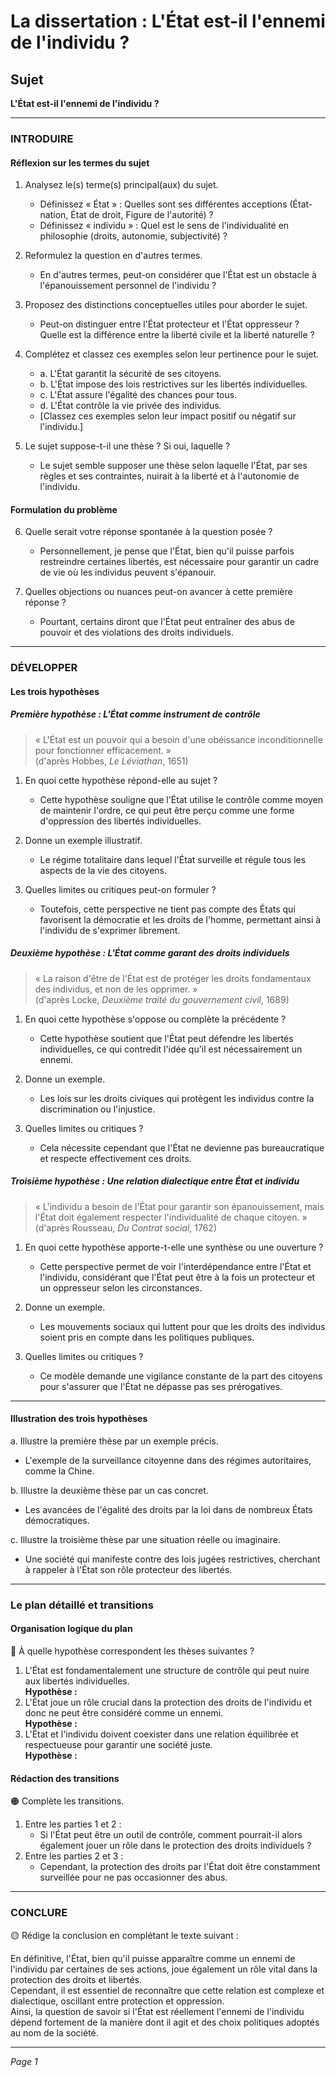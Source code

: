 # La dissertation : L'État est-il l'ennemi de l'individu ?

## Sujet
**L'État est-il l'ennemi de l'individu ?**

---

### INTRODUIRE

#### Réflexion sur les termes du sujet

1. Analysez le(s) terme(s) principal(aux) du sujet.  
   - Définissez « État » : Quelles sont ses différentes acceptions (État-nation, État de droit, Figure de l'autorité) ?
   - Définissez « individu » : Quel est le sens de l'individualité en philosophie (droits, autonomie, subjectivité) ?

2. Reformulez la question en d'autres termes.  
   - En d'autres termes, peut-on considérer que l'État est un obstacle à l'épanouissement personnel de l'individu ?

3. Proposez des distinctions conceptuelles utiles pour aborder le sujet.  
   - Peut-on distinguer entre l'État protecteur et l'État oppresseur ? Quelle est la différence entre la liberté civile et la liberté naturelle ?

4. Complétez et classez ces exemples selon leur pertinence pour le sujet.  
   - a. L'État garantit la sécurité de ses citoyens.
   - b. L'État impose des lois restrictives sur les libertés individuelles.
   - c. L'État assure l'égalité des chances pour tous.
   - d. L'État contrôle la vie privée des individus.  
   - [Classez ces exemples selon leur impact positif ou négatif sur l'individu.]

5. Le sujet suppose-t-il une thèse ? Si oui, laquelle ?  
   - Le sujet semble supposer une thèse selon laquelle l'État, par ses règles et ses contraintes, nuirait à la liberté et à l'autonomie de l'individu.

#### Formulation du problème

6. Quelle serait votre réponse spontanée à la question posée ?  
   - Personnellement, je pense que l'État, bien qu'il puisse parfois restreindre certaines libertés, est nécessaire pour garantir un cadre de vie où les individus peuvent s'épanouir.

7. Quelles objections ou nuances peut-on avancer à cette première réponse ?  
   - Pourtant, certains diront que l'État peut entraîner des abus de pouvoir et des violations des droits individuels.

---

### DÉVELOPPER

#### Les trois hypothèses

##### Première hypothèse : L'État comme instrument de contrôle

> « L'État est un pouvoir qui a besoin d'une obéissance inconditionnelle pour fonctionner efficacement. »  
> (d'après Hobbes, *Le Léviathan*, 1651)

1. En quoi cette hypothèse répond-elle au sujet ?  
   - Cette hypothèse souligne que l'État utilise le contrôle comme moyen de maintenir l'ordre, ce qui peut être perçu comme une forme d'oppression des libertés individuelles.

2. Donne un exemple illustratif.  
   - Le régime totalitaire dans lequel l'État surveille et régule tous les aspects de la vie des citoyens.

3. Quelles limites ou critiques peut-on formuler ?  
   - Toutefois, cette perspective ne tient pas compte des États qui favorisent la démocratie et les droits de l'homme, permettant ainsi à l'individu de s'exprimer librement.

##### Deuxième hypothèse : L'État comme garant des droits individuels

> « La raison d'être de l'État est de protéger les droits fondamentaux des individus, et non de les opprimer. »  
> (d'après Locke, *Deuxième traité du gouvernement civil*, 1689)

1. En quoi cette hypothèse s'oppose ou complète la précédente ?  
   - Cette hypothèse soutient que l'État peut défendre les libertés individuelles, ce qui contredit l'idée qu'il est nécessairement un ennemi.

2. Donne un exemple.  
   - Les lois sur les droits civiques qui protègent les individus contre la discrimination ou l'injustice.

3. Quelles limites ou critiques ?  
   - Cela nécessite cependant que l'État ne devienne pas bureaucratique et respecte effectivement ces droits.

##### Troisième hypothèse : Une relation dialectique entre État et individu

> « L'individu a besoin de l'État pour garantir son épanouissement, mais l'État doit également respecter l'individualité de chaque citoyen. »  
> (d'après Rousseau, *Du Contrat social*, 1762)

1. En quoi cette hypothèse apporte-t-elle une synthèse ou une ouverture ?  
   - Cette perspective permet de voir l'interdépendance entre l'État et l'individu, considérant que l'État peut être à la fois un protecteur et un oppresseur selon les circonstances.

2. Donne un exemple.  
   - Les mouvements sociaux qui luttent pour que les droits des individus soient pris en compte dans les politiques publiques.

3. Quelles limites ou critiques ?  
   - Ce modèle demande une vigilance constante de la part des citoyens pour s'assurer que l'État ne dépasse pas ses prérogatives.

---

#### Illustration des trois hypothèses

a. Illustre la première thèse par un exemple précis.  
   - L'exemple de la surveillance citoyenne dans des régimes autoritaires, comme la Chine.

b. Illustre la deuxième thèse par un cas concret.  
   - Les avancées de l'égalité des droits par la loi dans de nombreux États démocratiques.

c. Illustre la troisième thèse par une situation réelle ou imaginaire.  
   - Une société qui manifeste contre des lois jugées restrictives, cherchant à rappeler à l'État son rôle protecteur des libertés.

---

### Le plan détaillé et transitions

#### Organisation logique du plan

🔴 À quelle hypothèse correspondent les thèses suivantes ?

1. L'État est fondamentalement une structure de contrôle qui peut nuire aux libertés individuelles.  
   **Hypothèse :**
2. L'État joue un rôle crucial dans la protection des droits de l'individu et donc ne peut être considéré comme un ennemi.  
   **Hypothèse :**
3. L'État et l'individu doivent coexister dans une relation équilibrée et respectueuse pour garantir une société juste.  
   **Hypothèse :**

#### Rédaction des transitions

🟠 Complète les transitions.

1. Entre les parties 1 et 2 :  
   - Si l'État peut être un outil de contrôle, comment pourrait-il alors également jouer un rôle dans le protection des droits individuels ?
2. Entre les parties 2 et 3 :  
   - Cependant, la protection des droits par l'État doit être constamment surveillée pour ne pas occasionner des abus.

---

### CONCLURE

🟡 Rédige la conclusion en complétant le texte suivant :

En définitive, l'État, bien qu'il puisse apparaître comme un ennemi de l'individu par certaines de ses actions, joue également un rôle vital dans la protection des droits et libertés.  
Cependant, il est essentiel de reconnaître que cette relation est complexe et dialectique, oscillant entre protection et oppression.  
Ainsi, la question de savoir si l'État est réellement l'ennemi de l'individu dépend fortement de la manière dont il agit et des choix politiques adoptés au nom de la société. 

--- 

*Page 1*